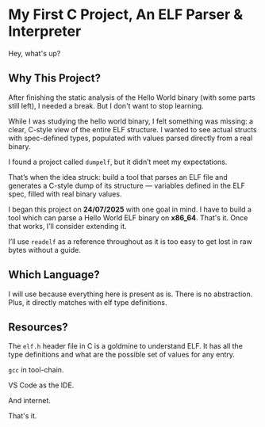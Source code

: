 # My First C Project, An ELF Parser & Interpreter

Hey, what's up?

## Why This Project?&#x20;

After finishing the static analysis of the Hello World binary (with some parts still left), I needed a break. But I don't want to stop learning.

While I was studying the hello world binary, I felt something was missing: a clear, C-style view of the entire ELF structure. I wanted to see actual structs with spec-defined types, populated with values parsed directly from a real binary.

I found a project called `dumpelf`, but it didn’t meet my expectations.

That’s when the idea struck: build a tool that parses an ELF file and generates a C-style dump of its structure — variables defined in the ELF spec, filled with real binary values.

I began this project on **24/07/2025** with one goal in mind. I have to build a tool which can parse a Hello World ELF binary on **x86\_64**. That's it. Once that works, I’ll consider extending it.

I’ll use `readelf` as a reference throughout as it is too easy to get lost in raw bytes without a guide.

## Which Language?

I will use because everything here is present as is. There is no abstraction. Plus, it directly matches with elf type definitions.

## Resources?

The `elf.h` header file in C is a goldmine to understand ELF. It has all the type definitions and what are the possible set of values for any entry.

`gcc` in tool-chain.

VS Code as the IDE.

And internet.

That's it.
